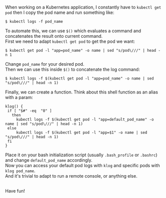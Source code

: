 When working on a Kubernetes application, I constantly have to `kubectl get pod` then I copy the pod name and run something like:

```shell
$ kubectl logs -f pod_name
```

To automate this, we can use `$()` which evaluates a command and concatenates the result onto current command.  
First we need to adapt `kubectl get pod` to get the pod we want:

```shell
$ kubectl get pod -l "app=pod_name" -o name | sed "s/pod\///" | head -n 1
```

Change `pod_name` for your desired pod.  
Then we can use this inside `$()` to concatenate the log command:

```shell
$ kubectl logs -f $(kubectl get pod -l "app=pod_name" -o name | sed "s/pod\///" | head -n 1)
```

Finally, we can create a function. Think about this shell function as an alias with a param:

```
klog() {
 if [ "$#" -eq  "0" ]
   then
     kubectl logs -f $(kubectl get pod -l "app=default_pod_name" -o name | sed "s/pod\///" | head -n 1)
 else
     kubectl logs -f $(kubectl get pod -l "app=$1" -o name | sed "s/pod\///" | head -n 1)
 fi
}
```

Place it on your bash initialization script (usually `.bash_profile` or `.bashrc`) and change `default_pod_name` accordingly.  
Now you can access your default pod logs with `klog` and specific pods with `klog pod_name`.  
And it's trivial to adapt to run a remote console, or anything else.  

<br />
Have fun!

